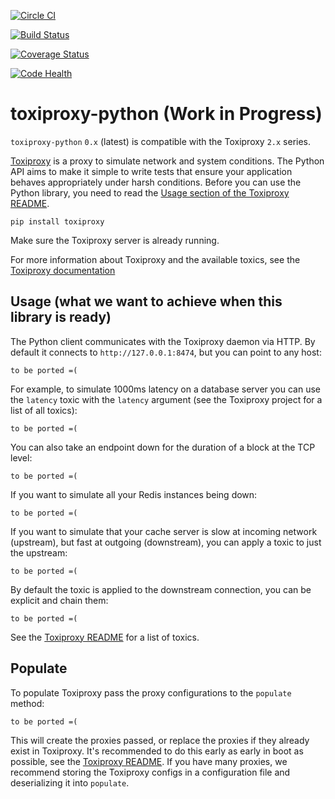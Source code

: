 [![Circle CI](https://circleci.com/gh/douglas/toxiproxy-python.svg?style=shield)](https://circleci.com/gh/douglas/toxiproxy-python)

[![Build Status](https://travis-ci.org/douglas/toxiproxy-python.svg?branch=master)](https://travis-ci.org/douglas/toxiproxy-python)

[![Coverage Status](https://coveralls.io/repos/github/douglas/toxiproxy-python/badge.svg?branch=master)](https://coveralls.io/github/douglas/toxiproxy-python?branch=master)

[![Code Health](https://landscape.io/github/douglas/toxiproxy-python/master/landscape.svg?style=flat)](https://landscape.io/github/douglas/toxiproxy-python/master)

# toxiproxy-python (Work in Progress)

`toxiproxy-python` `0.x` (latest) is compatible with the Toxiproxy `2.x` series.

[Toxiproxy](https://github.com/shopify/toxiproxy) is a proxy to simulate network
and system conditions. The Python API aims to make it simple to write tests that
ensure your application behaves appropriately under harsh conditions. Before you
can use the Python library, you need to read the [Usage section of the Toxiproxy
README](https://github.com/shopify/toxiproxy#usage).

```
pip install toxiproxy
```

Make sure the Toxiproxy server is already running.

For more information about Toxiproxy and the available toxics, see the [Toxiproxy
documentation](https://github.com/shopify/toxiproxy)

## Usage (what we want to achieve when this library is ready)

The Python client communicates with the Toxiproxy daemon via HTTP. By default it
connects to `http://127.0.0.1:8474`, but you can point to any host:

```
to be ported =(
```

For example, to simulate 1000ms latency on a database server you can use the
`latency` toxic with the `latency` argument (see the Toxiproxy project for a
list of all toxics):

```
to be ported =(
```

You can also take an endpoint down for the duration of a block at the TCP level:

```
to be ported =(
```

If you want to simulate all your Redis instances being down:

```
to be ported =(
```

If you want to simulate that your cache server is slow at incoming network
(upstream), but fast at outgoing (downstream), you can apply a toxic to just the
upstream:

```
to be ported =(
```

By default the toxic is applied to the downstream connection, you can be
explicit and chain them:

```
to be ported =(
```

See the [Toxiproxy README](https://github.com/shopify/toxiproxy#Toxics) for a
list of toxics.

## Populate

To populate Toxiproxy pass the proxy configurations to the `populate` method:

```
to be ported =(
```

This will create the proxies passed, or replace the proxies if they already exist in Toxiproxy.
It's recommended to do this early as early in boot as possible, see the
[Toxiproxy README](https://github.com/shopify/toxiproxy#Usage). If you have many
proxies, we recommend storing the Toxiproxy configs in a configuration file and
deserializing it into `populate`.
